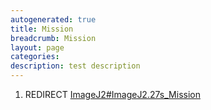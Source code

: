 ```yaml
---
autogenerated: true
title: Mission
breadcrumb: Mission
layout: page
categories: 
description: test description
---
```


1.  REDIRECT [ImageJ2\#ImageJ2.27s\_Mission](ImageJ2#ImageJ2.27s_Mission )
